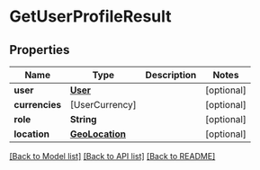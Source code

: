 # GetUserProfileResult

## Properties
Name | Type | Description | Notes
------------ | ------------- | ------------- | -------------
**user** | [**User**](User.md) |  | [optional] 
**currencies** | [UserCurrency] |  | [optional] 
**role** | **String** |  | [optional] 
**location** | [**GeoLocation**](GeoLocation.md) |  | [optional] 

[[Back to Model list]](../README.md#documentation-for-models) [[Back to API list]](../README.md#documentation-for-api-endpoints) [[Back to README]](../README.md)



